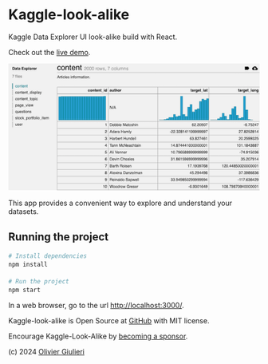 # Kaggle-look-alike

Kaggle Data Explorer UI look-alike build with React.

Check out the [live demo](https://evoluteur.github.io/kaggle-look-alike/).

![Data Explorer](https://raw.githubusercontent.com/evoluteur/kaggle-look-alike/master/screenshots/kaggle-look-alike.gif)

This app provides a convenient way to explore and understand your datasets.

## Running the project

```bash
# Install dependencies
npm install

# Run the project
npm start

```

In a web browser, go to the url [http://localhost:3000/](http://localhost:3000/).


Kaggle-look-alike is Open Source at [GitHub](https://github.com/evoluteur/kaggle-look-alike) with MIT license.

Encourage Kaggle-Look-Alike by [becoming a sponsor](https://github.com/sponsors/evoluteur).

(c) 2024 [Olivier Giulieri](https://evoluteur.github.io/)